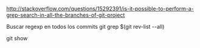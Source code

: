 http://stackoverflow.com/questions/15292391/is-it-possible-to-perform-a-grep-search-in-all-the-branches-of-git-project

Buscar regexp en todos los commits
git grep <regexp> $(git rev-list --all)

git show <sha1>
